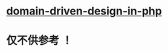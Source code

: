 # [domain-driven-design-in-php](https://github.com/nuxseme/domain-driven-design-in-php)

# 仅不供参考 ！




